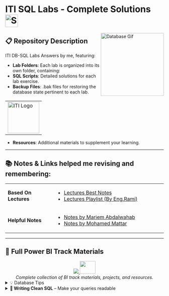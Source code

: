 # ITI SQL Labs - Complete Solutions <img src="https://upload.wikimedia.org/wikipedia/commons/8/87/Sql_data_base_with_logo.png" width="40" alt="SQL Logo"/> 

<img src="https://media.giphy.com/media/v1.Y2lkPTc5MGI3NjExcW0yY2VlZ3FqY2JjY3B6eG5jZ2Z4dWZ6eGQ2a2RjbjB1dGZ6eWZ6YiZlcD12MV9pbnRlcm5hbF9naWZfYnlfaWQmY3Q9Zw/13HgwGsXF0aiGY/giphy.gif" width="200" align="right" alt="Database Gif">

<table align="right">
  <tr>
    <td>
      <img src="https://github.com/user-attachments/assets/243c5c7d-3d39-48f1-b54c-77659bd80f25" alt="ITI Logo" height="100">
    </td>
  </tr>
</table>

## 📋 Repository Description  
ITI DB-SQL Labs Answers by me, featuring:

- **Lab Folders**: Each lab is organized into its own folder, containing:
- **SQL Scripts**: Detailed solutions for each lab exercise.
- **Backup Files**: .bak files for restoring the database state pertinent to each lab.
- **Resources**: Additional materials to supplement your learning.

---

## 📚 Notes & Links helped me revising and remembering:

<table>
  <tr>
    <td width="30%"><b>Based On Lectures</b></td>
    <td>
      <ul>
        <li><a href="https://drive.google.com/drive/folders/1PvaQay1-cddCIegXObp5X5DW8cXpCo85">Lectures Best Notes</a></li>
        <li><a href="https://www.youtube.com/playlist?list=PLAowHBw9BCw5b56-SfY7tgndHbGcQycp2">Lectures Playlist (By Eng.Rami)</a></li>
      </ul>
    </td>
  </tr>
  <tr>
    <td><b>Helpful Notes</b></td>
    <td>
      <ul>
        <li><a href="https://relic-dimple-eee.notion.site/SQL-c11692abdd894c89ab73d82545db0e63">Notes by Mariem Abdalwahab</a></li>
        <li><a href="https://well-stoat-3a6.notion.site/SQL-3121837d8bb24c798a20057b43cc3307">Notes by Mohamed Mattar</a></li>
      </ul>
    </td>
  </tr>
</table>

---

## 🚀 Full Power BI Track Materials


<div align="center">
  <a href="https://github.com/Moataz-Elmesmary/ITI-Business-Intelligence-Development">
    <img src="https://img.shields.io/badge/_My_BI_Repository-Important-blue?style=for-the-badge&logo=github">
  </a> <img src="https://media.giphy.com/media/mBYkXvLxkHZFmqBHIC/giphy.gif" width=50px height=40px>
  <br>
  <em>Complete collection of BI track materials, projects, and resources.</em>
</div>

<details>
<summary>💡 Database Tips</summary>
  

-- <h3>1. Pro Tip: Always BACKUP before you ALTER!</h3>

| Situation                  | Backup Type       | Risk Level |
|----------------------------|-------------------|------------|
| Before ALTER TABLE          | Full DB           | ☠️☠️☠️☠️☠️ |
| Before running DELETE       | Transaction Log   | ☠️☠️☠️     |
| Before Power BI refresh     | .pbix File        | ☠️☠️☠️☠️   |
| Before Projects submission   | Both .bak and .sql| ☠️☠️☠️☠️☠️ |
---
</details>

<details>
<summary><strong>🧼 Writing Clean SQL</strong> – Make your queries readable</summary>

<blockquote>
“Good code is its own best documentation.” – Steve McConnell  
“Code is read 10x more than it is written.”
</blockquote>

### ❌ Before (Spaghetti Code)
```sql
select c.customer_id,c.first_name,c.last_name,o.order_id,o.order_date 
from customers c 
join orders o on c.customer_id=o.customer_id 
where c.country='germany' AND o.quantity>100
```

### ✅ After (Clean & Readable)
```sql
SELECT
    c.customer_id,
    c.first_name,
    c.last_name,
    o.order_id,
    o.order_date
FROM customers c
INNER JOIN orders o
    ON c.customer_id = o.customer_id
WHERE c.country = 'Germany'
    AND o.quantity > 100;
```
